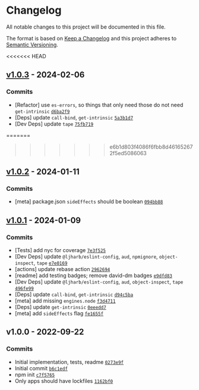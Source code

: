# Changelog

All notable changes to this project will be documented in this file.

The format is based on [Keep a Changelog](https://keepachangelog.com/en/1.0.0/)
and this project adheres to [Semantic Versioning](https://semver.org/spec/v2.0.0.html).

<<<<<<< HEAD
## [v1.0.3](https://github.com/ljharb/safe-regex-test/compare/v1.0.2...v1.0.3) - 2024-02-06

### Commits

- [Refactor] use `es-errors`, so things that only need those do not need `get-intrinsic` [`d6ba2f9`](https://github.com/ljharb/safe-regex-test/commit/d6ba2f948c679c3104ce6d6c897bedff0f1c5b74)
- [Deps] update `call-bind`, `get-intrinsic` [`5a3b1d7`](https://github.com/ljharb/safe-regex-test/commit/5a3b1d755e46f010e6930f15ec30eae023feffd3)
- [Dev Deps] update `tape` [`75fb719`](https://github.com/ljharb/safe-regex-test/commit/75fb71937c5daf1326052c59d6f251f439cd9332)

=======
>>>>>>> e6b1d803f4086f6fbb8d461652672f5ed5086063
## [v1.0.2](https://github.com/ljharb/safe-regex-test/compare/v1.0.1...v1.0.2) - 2024-01-11

### Commits

- [meta] package.json `sideEffects` should be boolean [`094bb88`](https://github.com/ljharb/safe-regex-test/commit/094bb88d93ce25e26d20f5badee4e45acf0e3ac5)

## [v1.0.1](https://github.com/ljharb/safe-regex-test/compare/v1.0.0...v1.0.1) - 2024-01-09

### Commits

- [Tests] add nyc for coverage [`7e3f525`](https://github.com/ljharb/safe-regex-test/commit/7e3f5254efdf0979f72492f0e7f52a3a9814591f)
- [Dev Deps] update `@ljharb/eslint-config`, `aud`, `npmignore`, `object-inspect`, `tape` [`e7e0169`](https://github.com/ljharb/safe-regex-test/commit/e7e016949b78602f24debc1185c26f33cc4e9d1b)
- [actions] update rebase action [`2962694`](https://github.com/ljharb/safe-regex-test/commit/2962694bce7ffa278e873911072c11119bb3a608)
- [readme] add testing badges; remove david-dm badges [`e9dfd83`](https://github.com/ljharb/safe-regex-test/commit/e9dfd830655ac702ac7b7947f7076bb524994968)
- [Dev Deps] update `@ljharb/eslint-config`, `aud`, `object-inspect`, `tape` [`496fe99`](https://github.com/ljharb/safe-regex-test/commit/496fe99aa66f20cadb1cf79f6d479b87ae95b620)
- [Deps] update `call-bind`, `get-intrinsic` [`d94c5ba`](https://github.com/ljharb/safe-regex-test/commit/d94c5badd0362df8ff7ced38b50d20550fd629c1)
- [meta] add missing `engines.node` [`f3d4711`](https://github.com/ljharb/safe-regex-test/commit/f3d4711a51b21330e34f5f27e45452fbdb924715)
- [Deps] update `get-intrinsic` [`0eeedd7`](https://github.com/ljharb/safe-regex-test/commit/0eeedd74d0313fab9b0718895c02905f702ecb4d)
- [meta] add `sideEffects` flag [`fe1655f`](https://github.com/ljharb/safe-regex-test/commit/fe1655f16449208d987d9f4b7dafb15564ca80f7)

## v1.0.0 - 2022-09-22

### Commits

- Initial implementation, tests, readme [`0273e9f`](https://github.com/ljharb/safe-regex-test/commit/0273e9f96f4b09df413523f4faacc8ae9ac5e6cb)
- Initial commit [`b6c1edf`](https://github.com/ljharb/safe-regex-test/commit/b6c1edf740e6105fb71c34c1c69fadd837e8f7ab)
- npm init [`c7f5765`](https://github.com/ljharb/safe-regex-test/commit/c7f576580607b16458b5a16e6bfa3b639e49c6bd)
- Only apps should have lockfiles [`1162bf0`](https://github.com/ljharb/safe-regex-test/commit/1162bf011835040f7e2c9936734294b2d98536bf)

